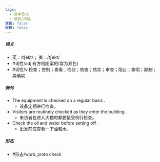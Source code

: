 ```yaml
---
tags:
  - 首字母/C
  - 级别/托福
掌握: false
模糊: false
---
```

##### 词义
- 英：/tʃekt/； 美：/tʃekt/
- #词性/adj  有方格图案的(常为双色)
- #词性/v  检查；控制；查看；检验；核查；核实；审查；阻止；查明；抑制；弄确实
##### 例句
- The equipment is checked on a regular basis .
	- 设备定期进行检查。
- Visitors are routinely checked as they enter the building .
	- 来访者在进入大楼时都要接受例行检查。
- Check the oil and water before setting off .
	- 出发前应查看一下油和水。
##### 形态
- #形态/word_proto check
